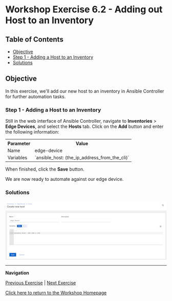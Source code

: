 # Workshop Exercise 6.2 - Adding out Host to an Inventory

## Table of Contents

* [Objective](#objective)
* [Step 1 - Adding a Host to an Inventory](#step-2---adding-a-host-to-the-inventory)
* [Solutions](#solutions)

## Objective

In this exercise, we'll add our new host to an inventory in Ansible Controller for further automation tasks.

### Step 1 - Adding a Host to an Inventory

Still in the web interface of Ansible Controller, navigate to **Inventories** > **Edge Devices**, and select the **Hosts** tab. Click on the **Add** button and enter the following information:

<table>
  <tr>
    <th>Parameter</th>
    <th>Value</th>
  </tr>
  <tr>
    <td>Name</td>
    <td>edge-device</td>
  </tr>
  <tr>
    <td>Variables</td>
    <td>`ansible_host: (the_ip_address_from_the_cli)`</td>
  </tr>
</table>

When finished, click the **Save** button.

We are now ready to automate against our edge device.

### Solutions

![Edge Device Host](../images/edge-device-host.png)

---
**Navigation**

[Previous Exercise](../6.1-finish-install) | [Next Exercise](../7.1-containerized-app-automation)

[Click here to return to the Workshop Homepage](../README.md)


